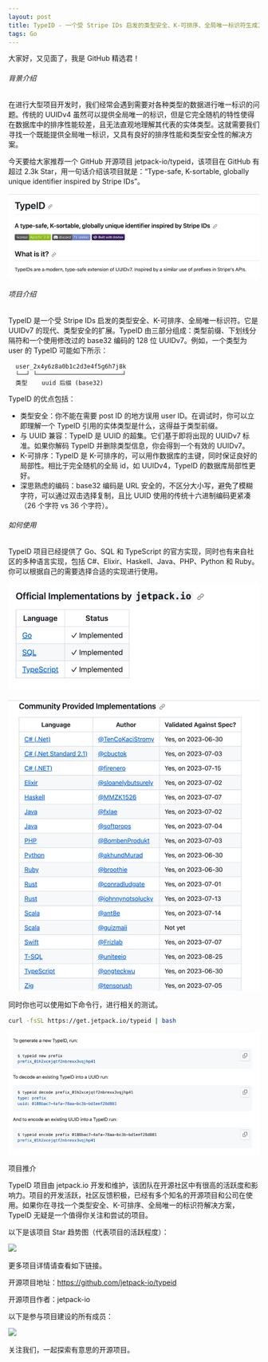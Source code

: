 ```yaml
---
layout: post
title: TypeID - 一个受 Stripe IDs 启发的类型安全、K-可排序、全局唯一标识符生成工具
tags: Go
---
```


大家好，又见面了，我是 GitHub 精选君！

###### 背景介绍

在进行大型项目开发时，我们经常会遇到需要对各种类型的数据进行唯一标识的问题。传统的 UUIDv4 虽然可以提供全局唯一的标识，但是它完全随机的特性使得在数据库中的排序性能较差，且无法直观地理解其代表的实体类型。这就需要我们寻找一个既能提供全局唯一标识，又具有良好的排序性能和类型安全性的解决方案。

今天要给大家推荐一个 GitHub 开源项目 jetpack-io/typeid，该项目在 GitHub 有超过 2.3k Star，用一句话介绍该项目就是：“Type-safe, K-sortable, globally unique identifier inspired by Stripe IDs”。

![](https://raw.githubusercontent.com/ZhuPeng/pic/master/images/compress_image-20231019203100795.png)

###### 项目介绍

TypeID 是一个受 Stripe IDs 启发的类型安全、K-可排序、全局唯一标识符。它是 UUIDv7 的现代、类型安全的扩展。TypeID 由三部分组成：类型前缀、下划线分隔符和一个使用修改过的 base32 编码的 128 位 UUIDv7。例如，一个类型为 user 的 TypeID 可能如下所示：

      user_2x4y6z8a0b1c2d3e4f5g6h7j8k
      └──┘ └────────────────────────┘
      类型    uuid 后缀 (base32)

TypeID 的优点包括：
- 类型安全：你不能在需要 post ID 的地方误用 user ID。在调试时，你可以立即理解一个 TypeID 引用的实体类型是什么，这得益于类型前缀。
- 与 UUID 兼容：TypeID 是 UUID 的超集。它们基于即将出现的 UUIDv7 标准。如果你解码 TypeID 并删除类型信息，你会得到一个有效的 UUIDv7。
- K-可排序：TypeID 是 K-可排序的，可以用作数据库的主键，同时保证良好的局部性。相比于完全随机的全局 id，如 UUIDv4，TypeID 的数据库局部性更好。
- 深思熟虑的编码：base32 编码是 URL 安全的，不区分大小写，避免了模糊字符，可以通过双击选择复制，且比 UUID 使用的传统十六进制编码更紧凑（26 个字符 vs 36 个字符）。

###### 如何使用

TypeID 项目已经提供了 Go、SQL 和 TypeScript 的官方实现，同时也有来自社区的多种语言实现，包括 C#、Elixir、Haskell、Java、PHP、Python 和 Ruby。你可以根据自己的需要选择合适的实现进行使用。

![](https://raw.githubusercontent.com/ZhuPeng/pic/master/images/compress_image-20231019203231262.png)

![](https://raw.githubusercontent.com/ZhuPeng/pic/master/images/compress_image-20231019203258111.png)

同时你也可以使用如下命令行，进行相关的测试。

```bash
curl -fsSL https://get.jetpack.io/typeid | bash
```

![](https://raw.githubusercontent.com/ZhuPeng/pic/master/images/compress_image-20231019203405526.png)

项目推介

TypeID 项目由 jetpack.io 开发和维护，该团队在开源社区中有很高的活跃度和影响力。项目的开发活跃，社区反馈积极，已经有多个知名的开源项目和公司在使用。如果你在寻找一个类型安全、K-可排序、全局唯一的标识符解决方案，TypeID 无疑是一个值得你关注和尝试的项目。


以下是该项目 Star 趋势图（代表项目的活跃程度）：

![](https://api.star-history.com/svg?repos=jetpack-io/typeid&type=Timeline)

更多项目详情请查看如下链接。

开源项目地址：https://github.com/jetpack-io/typeid 

开源项目作者：jetpack-io

以下是参与项目建设的所有成员：

![](https://contrib.rocks/image?repo=jetpack-io/typeid)

关注我们，一起探索有意思的开源项目。

